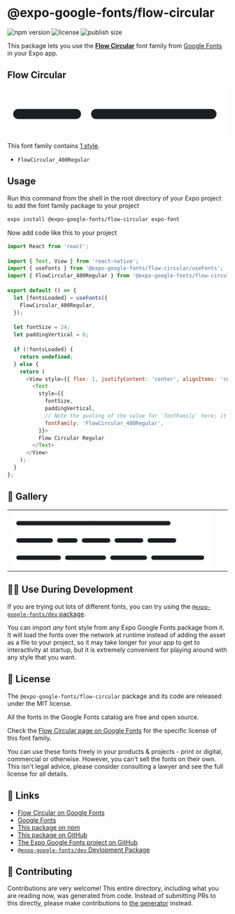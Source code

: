 # @expo-google-fonts/flow-circular

![npm version](https://flat.badgen.net/npm/v/@expo-google-fonts/flow-circular)
![license](https://flat.badgen.net/github/license/expo/google-fonts)
![publish size](https://flat.badgen.net/packagephobia/install/@expo-google-fonts/flow-circular)

This package lets you use the [**Flow Circular**](https://fonts.google.com/specimen/Flow+Circular) font family from [Google Fonts](https://fonts.google.com/) in your Expo app.

## Flow Circular

![Flow Circular](./font-family.png)

This font family contains [1 style](#-gallery).

- `FlowCircular_400Regular`

## Usage

Run this command from the shell in the root directory of your Expo project to add the font family package to your project
```sh
expo install @expo-google-fonts/flow-circular expo-font
```

Now add code like this to your project
```js
import React from 'react';

import { Text, View } from 'react-native';
import { useFonts } from '@expo-google-fonts/flow-circular/useFonts';
import { FlowCircular_400Regular } from '@expo-google-fonts/flow-circular/400Regular';

export default () => {
  let [fontsLoaded] = useFonts({
    FlowCircular_400Regular,
  });

  let fontSize = 24;
  let paddingVertical = 6;

  if (!fontsLoaded) {
    return undefined;
  } else {
    return (
      <View style={{ flex: 1, justifyContent: 'center', alignItems: 'center' }}>
        <Text
          style={{
            fontSize,
            paddingVertical,
            // Note the quoting of the value for `fontFamily` here; it expects a string!
            fontFamily: 'FlowCircular_400Regular',
          }}>
          Flow Circular Regular
        </Text>
      </View>
    );
  }
};

```

## 🔡 Gallery


||||
|-|-|-|
|![FlowCircular_400Regular](.//400Regular/FlowCircular_400Regular.ttf.png)||||


## 👩‍💻 Use During Development

If you are trying out lots of different fonts, you can try using the [`@expo-google-fonts/dev` package](https://github.com/freeboub/google-fonts/tree/master/font-packages/dev#readme).

You can import *any* font style from any Expo Google Fonts package from it. It will load the fonts
over the network at runtime instead of adding the asset as a file to your project, so it may take longer
for your app to get to interactivity at startup, but it is extremely convenient
for playing around with any style that you want.

## 📖 License

The `@expo-google-fonts/flow-circular` package and its code are released under the MIT license.

All the fonts in the Google Fonts catalog are free and open source.

Check the [Flow Circular page on Google Fonts](https://fonts.google.com/specimen/Flow+Circular) for the specific license of this font family.

You can use these fonts freely in your products & projects - print or digital, commercial or otherwise. However, you can't sell the fonts on their own. This isn't legal advice, please consider consulting a lawyer and see the full license for all details.

## 🔗 Links

- [Flow Circular on Google Fonts](https://fonts.google.com/specimen/Flow+Circular)
- [Google Fonts](https://fonts.google.com/)
- [This package on npm](https://www.npmjs.com/package/@expo-google-fonts/flow-circular)
- [This package on GitHub](https://github.com/freeboub/google-fonts/tree/master/font-packages/flow-circular)
- [The Expo Google Fonts project on GitHub](https://github.com/freeboub/google-fonts)
- [`@expo-google-fonts/dev` Devlopment Package](https://github.com/freeboub/google-fonts/tree/master/font-packages/dev)

## 🤝 Contributing

Contributions are very welcome! This entire directory, including what you are reading now, was generated from code. Instead of submitting PRs to this directly, please make contributions to [the generator](https://github.com/freeboub/google-fonts/tree/master/packages/generator) instead.
